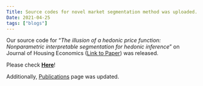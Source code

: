 ```yaml
---
Title: Source codes for novel market segmentation method was uploaded.
Date: 2021-04-25
tags: ["blogs"]
---
```


Our source code for  “*The illusion of a hedonic price function: Nonparametric interpretable segmentation for hedonic inference*” on Journal of Housing Economics ([Link to Paper](https://doi.org/10.1016/j.jhe.2021.101764)) was released.

Please check **[Here](https://github.com/hayato-n/BayesianMarketSegmentation)**!

Additionally, [Publications](https://hayato-n.github.io/WebPage/pages/publications.html#publications) page was updated.